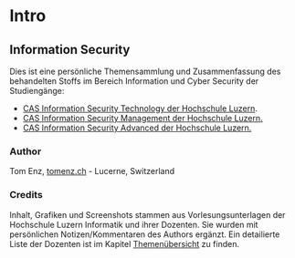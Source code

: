 # Intro

## Information Security

Dies ist eine persönliche Themensammlung und Zusammenfassung des behandelten Stoffs im Bereich Information und Cyber Security der Studiengänge:

- [CAS Information Security Technology der Hochschule Luzern](https://www.hslu.ch/de-ch/informatik/weiterbildung/information-security-and-privacy/cas-information-security-technology/).
- [CAS Information Security Management der Hochschule Luzern. ](https://www.hslu.ch/de-ch/informatik/weiterbildung/information-security-and-privacy/cas-information-security-management/)
- [CAS Information Security Advanced der Hochschule Luzern. ](https://www.hslu.ch/de-ch/informatik/weiterbildung/information-security-and-privacy/cas-information-security-advanced/)

### Author

Tom Enz, [tomenz.ch](https://tomenz.ch) - Lucerne, Switzerland

### Credits

Inhalt, Grafiken und Screenshots stammen aus Vorlesungsunterlagen der Hochschule Luzern Informatik und ihrer Dozenten. Sie wurden mit persönlichen Notizen/Kommentaren des Authors ergänzt. Ein detailierte Liste der Dozenten ist im Kapitel [Themenübersicht](themenuebersicht.md) zu finden.
